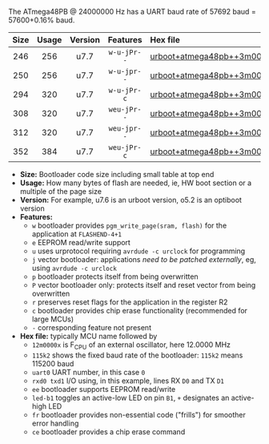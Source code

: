 The ATmega48PB @ 24000000 Hz has a UART baud rate of 57692 baud = 57600+0.16% baud.

|Size|Usage|Version|Features|Hex file|
|:-:|:-:|:-:|:-:|:--|
|246|256|u7.7|`w-u-jPr--`|[urboot+atmega48pb++3m0000x++++7k2_uart0_rxd0_txd1_led+b5.hex](https://raw.githubusercontent.com/stefanrueger/urboot.hex/main/cores/minicore/atmega48pb/external_oscillator/fcpu++3m0000_Hz/br++++7k2_bps/urboot+atmega48pb++3m0000x++++7k2_uart0_rxd0_txd1_led+b5.hex)|
|250|256|u7.7|`w-u-jpr--`|[urboot+atmega48pb++3m0000x++++7k2_uart0_rxd0_txd1_led+b5_fr.hex](https://raw.githubusercontent.com/stefanrueger/urboot.hex/main/cores/minicore/atmega48pb/external_oscillator/fcpu++3m0000_Hz/br++++7k2_bps/urboot+atmega48pb++3m0000x++++7k2_uart0_rxd0_txd1_led+b5_fr.hex)|
|294|320|u7.7|`w-u-jPr-c`|[urboot+atmega48pb++3m0000x++++7k2_uart0_rxd0_txd1_led+b5_fr_ce.hex](https://raw.githubusercontent.com/stefanrueger/urboot.hex/main/cores/minicore/atmega48pb/external_oscillator/fcpu++3m0000_Hz/br++++7k2_bps/urboot+atmega48pb++3m0000x++++7k2_uart0_rxd0_txd1_led+b5_fr_ce.hex)|
|308|320|u7.7|`weu-jPr--`|[urboot+atmega48pb++3m0000x++++7k2_uart0_rxd0_txd1_ee_led+b5.hex](https://raw.githubusercontent.com/stefanrueger/urboot.hex/main/cores/minicore/atmega48pb/external_oscillator/fcpu++3m0000_Hz/br++++7k2_bps/urboot+atmega48pb++3m0000x++++7k2_uart0_rxd0_txd1_ee_led+b5.hex)|
|312|320|u7.7|`weu-jpr--`|[urboot+atmega48pb++3m0000x++++7k2_uart0_rxd0_txd1_ee_led+b5_fr.hex](https://raw.githubusercontent.com/stefanrueger/urboot.hex/main/cores/minicore/atmega48pb/external_oscillator/fcpu++3m0000_Hz/br++++7k2_bps/urboot+atmega48pb++3m0000x++++7k2_uart0_rxd0_txd1_ee_led+b5_fr.hex)|
|352|384|u7.7|`weu-jPr-c`|[urboot+atmega48pb++3m0000x++++7k2_uart0_rxd0_txd1_ee_led+b5_fr_ce.hex](https://raw.githubusercontent.com/stefanrueger/urboot.hex/main/cores/minicore/atmega48pb/external_oscillator/fcpu++3m0000_Hz/br++++7k2_bps/urboot+atmega48pb++3m0000x++++7k2_uart0_rxd0_txd1_ee_led+b5_fr_ce.hex)|

- **Size:** Bootloader code size including small table at top end
- **Usage:** How many bytes of flash are needed, ie, HW boot section or a multiple of the page size
- **Version:** For example, u7.6 is an urboot version, o5.2 is an optiboot version
- **Features:**
  + `w` bootloader provides `pgm_write_page(sram, flash)` for the application at `FLASHEND-4+1`
  + `e` EEPROM read/write support
  + `u` uses urprotocol requiring `avrdude -c urclock` for programming
  + `j` vector bootloader: applications *need to be patched externally*, eg, using `avrdude -c urclock`
  + `p` bootloader protects itself from being overwritten
  + `P` vector bootloader only: protects itself and reset vector from being overwritten
  + `r` preserves reset flags for the application in the register R2
  + `c` bootloader provides chip erase functionality (recommended for large MCUs)
  + `-` corresponding feature not present
- **Hex file:** typically MCU name followed by
  + `12m0000x` is F<sub>CPU</sub> of an external oscillator, here 12.0000 MHz
  + `115k2` shows the fixed baud rate of the bootloader: `115k2` means 115200 baud
  + `uart0` UART number, in this case `0`
  + `rxd0 txd1` I/O using, in this example, lines RX `D0` and TX `D1`
  + `ee` bootloader supports EEPROM read/write
  + `led-b1` toggles an active-low LED on pin `B1`, `+` designates an active-high LED
  + `fr` bootloader provides non-essential code ("frills") for smoother error handling
  + `ce` bootloader provides a chip erase command
